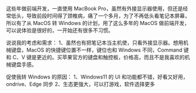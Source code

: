 这些年做前端开发，一直使用 MacBook Pro，虽然有外接显示器使用，但还是经常低头，导致前段时间得了颈椎病，痛了一个多月，为了不再低头看笔记本屏幕，所以有了从 MacOS 转 Windows 的计划，用了这么多年的 MacOS 做前端开发，可以说体验是很好的，一开始还有很多不习惯。

说说我的考虑和需求：
1、虽然也有把笔记本当主机使，只看外接显示器。想用机械键盘，MacOS 的快捷键位置不一样，键位也和 Windows 不同，Command 键和 C、V 键是更近的。买苹果官方的键盘和触控板，价格高，而且不是我喜欢的机械键盘手感。

促使我转 Windows 的原因：
1、Windows11 的 UI 和功能都不错，好看又好用，ondrive、Edge 同步
2、生态更强大，可以打游戏，软件选择更多

